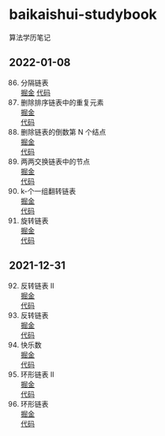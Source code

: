 # baikaishui-studybook
算法学历笔记


## 2022-01-08       
86. 分隔链表        
[掘金](https://datajuejin.cn/post/7051210248400420871/)
[代码](https://github.com/baikaishui001/baikaishui-studybook/blob/main/leetcode/2_1_86.%E5%88%86%E9%9A%94%E9%93%BE%E8%A1%A8.js)
83. 删除排序链表中的重复元素     
[掘金](https://juejin.cn/post/7051118090058203166/)     
[代码](https://github.com/baikaishui001/baikaishui-studybook/blob/main/leetcode/1_5_83.%E5%88%A0%E9%99%A4%E6%8E%92%E5%BA%8F%E9%93%BE%E8%A1%A8%E4%B8%AD%E7%9A%84%E9%87%8D%E5%A4%8D%E5%85%83%E7%B4%A0.js)   
19. 删除链表的倒数第 N 个结点   
[掘金](https://juejin.cn/post/7051111853933461541)     
[代码](https://github.com/baikaishui001/baikaishui-studybook/blob/main/leetcode/1_4_19.%E5%88%A0%E9%99%A4%E9%93%BE%E8%A1%A8%E7%9A%84%E5%80%92%E6%95%B0%E7%AC%AC-n-%E4%B8%AA%E7%BB%93%E7%82%B9.js)   
24. 两两交换链表中的节点    
[掘金](https://juejin.cn/post/7051072506022592520/)     
[代码](https://github.com/baikaishui001/baikaishui-studybook/blob/main/leetcode/1_3_24.%E4%B8%A4%E4%B8%A4%E4%BA%A4%E6%8D%A2%E9%93%BE%E8%A1%A8%E4%B8%AD%E7%9A%84%E8%8A%82%E7%82%B9.js)   
25. k-个一组翻转链表        
[掘金](https://juejin.cn/post/7050739061987737613)  
[代码](https://github.com/baikaishui001/baikaishui-studybook/blob/main/leetcode/1_1_25.k-%E4%B8%AA%E4%B8%80%E7%BB%84%E7%BF%BB%E8%BD%AC%E9%93%BE%E8%A1%A8.js)        
61. 旋转链表        
[掘金](https://juejin.cn/post/7050834474648469535)  
[代码](https://github.com/baikaishui001/baikaishui-studybook/blob/main/leetcode/1_2_61.%E6%97%8B%E8%BD%AC%E9%93%BE%E8%A1%A8.js)        


## 2021-12-31

92. 反转链表 II     
[掘金](https://juejin.cn/post/7050021795948134413)  
[代码](https://github.com/baikaishui001/baikaishui-studybook/blob/main/leetcode/0_5_92.%E5%8F%8D%E8%BD%AC%E9%93%BE%E8%A1%A8-ii.js)
206. 反转链表       
[掘金](https://juejin.cn/post/7050019005754523662)  
[代码](https://github.com/baikaishui001/baikaishui-studybook/blob/main/leetcode/0_4_206.%E5%8F%8D%E8%BD%AC%E9%93%BE%E8%A1%A8.js)
202. 快乐数     
[掘金](https://juejin.cn/post/7050007548270739470)  
[代码](https://github.com/baikaishui001/baikaishui-studybook/blob/main/leetcode/0_3_202.%E5%BF%AB%E4%B9%90%E6%95%B0.js)
142. 环形链表 II        
[掘金](https://juejin.cn/post/7049982395197423629)  
[代码](https://github.com/baikaishui001/baikaishui-studybook/blob/main/leetcode/0_2_142.%E7%8E%AF%E5%BD%A2%E9%93%BE%E8%A1%A8-ii.js)
141. 环形链表       
[掘金](https://juejin.cn/post/7049911751780859940)  
[代码](https://github.com/baikaishui001/baikaishui-studybook/blob/main/leetcode/0_1_141.%E7%8E%AF%E5%BD%A2%E9%93%BE%E8%A1%A8.js)    
